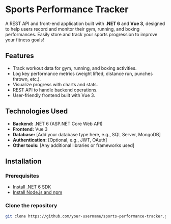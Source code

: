 # Sports Performance Tracker

A REST API and front-end application built with **.NET 6** and **Vue 3**, designed to help users record and monitor their gym, running, and boxing performances. Easily store and track your sports progression to improve your fitness goals!

## Features

- Track workout data for gym, running, and boxing activities.
- Log key performance metrics (weight lifted, distance run, punches thrown, etc.).
- Visualize progress with charts and stats.
- REST API to handle backend operations.
- User-friendly frontend built with Vue 3.
  
## Technologies Used

- **Backend:** .NET 6 (ASP.NET Core Web API)
- **Frontend:** Vue 3
- **Database:** [Add your database type here, e.g., SQL Server, MongoDB]
- **Authentication:** [Optional, e.g., JWT, OAuth]
- **Other tools:** [Any additional libraries or frameworks used]

## Installation

### Prerequisites

- [Install .NET 6 SDK](https://dotnet.microsoft.com/download/dotnet)
- [Install Node.js and npm](https://nodejs.org/)

### Clone the repository

```bash
git clone https://github.com/your-username/sports-performance-tracker.git
